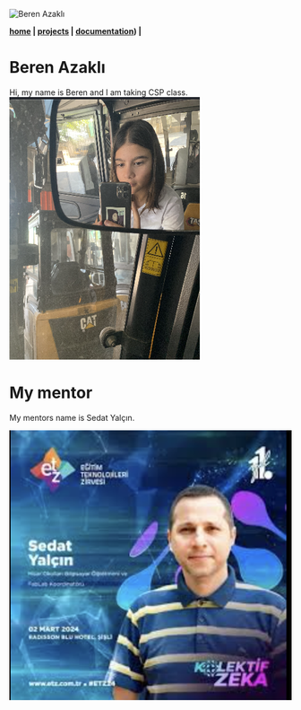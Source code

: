 ![Beren Azaklı](assets/profil.png)

**[home](https://berenazakliii.github.io/berenazakli.github.io2/) | **[projects](projects.md)** | [documentation](documentation.md)) |**

# Beren Azaklı
Hi, my name is Beren and I am taking CSP class.
<img src="Screenshot 2025-09-15 at 08.11.23.png" alt="My Photo">


# My mentor
My mentors name is Sedat Yalçın.


<img src="Screenshot 2025-09-05 at 11.24.19.png" alt="My Photo">






